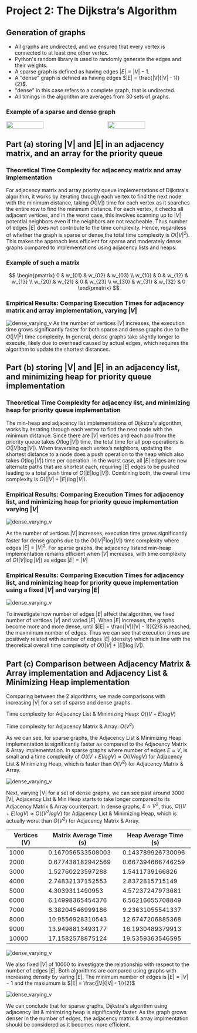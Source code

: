# Project 2: The Dijkstra’s Algorithm

## Generation of graphs
- All graphs are undirected, and we ensured that every vertex is connected to at least one other vertex.
- Python's random library is used to randomly generate the edges and their weights.
- A sparse graph is defined as having edges $|E| = |V| - 1$.
- A "dense" graph is defined as having edges $|E| = \frac{|V|(|V| - 1)}{2}$.
- "dense" in this case refers to a complete graph, that is undirected.
- All timings in the algorithm are averages from 30 sets of graphs.

### Example of a sparse and dense graph  
<div style="display: flex; justify-content: space-between;">
    <img src="sample/graphs/sparse/trial_0/V5_sparse_n0.png" width="45%" />
    <img src="sample/graphs/dense/trial_0/V5_dense_n0.png" width="45%" />
</div>

##  Part (a) storing |V| and |E| in an adjacency matrix, and an array for the priority queue

### Theoretical Time Complexity for adjacency matrix and array implementation

For adjacency matrix and array priority queue implementations of Dijkstra's 
algorithm, it works by iterating through each vertex to find the next node with
the minimum distance, taking $O(|V|)$ time for each vertex as it searches the 
entire row to find the minimum distance. For each vertex, it checks all adjacent 
vertices, and in the worst case, this involves scanning up to $|V|$ potential 
neighbors even if the neighbors are not reacheable. Thus number of edges $|E|$ 
does not contribute to the time complexity. Hence, regardless of whether the 
graph is sparse or dense,the total time complexity is $O(|V|^2)$. This makes the
approach less efficient for sparse and moderately dense graphs compared to 
implementations using adjacency lists and heaps.

### Example of such a matrix

$$
\begin{pmatrix}
0 & w_{01} & w_{02} & w_{03} \\
w_{10} & 0 & w_{12} & w_{13} \\
w_{20} & w_{21} & 0 & w_{23} \\
w_{30} & w_{31} & w_{32} & 0
\end{pmatrix}
$$

### Empirical Results: Comparing Execution Times for adjacency matrix and array implementation, varying $|V|$

![dense_varying_v](plots/part_a_matrix_sparse_vs_dense_time.png)
As the number of vertices $|V|$ increases, the execution time grows 
significantly faster for both sparse and dense graphs due to the $O(|V|^2)$ time
complexity. In general, dense graphs take slightly longer to execute, likely due 
to overhead caused by actual edges, which requires the algorithm to update the 
shortest distances.

##  Part (b) storing |V| and |E| in an adjacency list, and minimizing heap for priority queue implementation


### Theoretical Time Complexity for adjacency list, and minimizing heap for priority queue implementation

The min-heap and adjacency list implementations of Dijkstra's algorithm, 
works by iterating through each vertex to find the next node with the minimum 
distance. Since there are $|V|$ vertices and each pop from the priority queue 
takes $O(\log |V|)$ time, the total time for all pop operations is 
$O(|V| \log |V|)$. When traversing each vertex’s neighbors, updating the 
shortest distance to a node does a push operation to the heap which also takes 
$O(\log |V|)$ time per operation. In the worst case, all $|E|$ edges are new 
alternate paths that are shortest each, requiring $|E|$ edges to be pushed 
leading to a total push time of $O(|E| \log |V|)$. Combining both, the overall 
time complexity is $O((|V| + |E|) \log |V|)$.

### Empirical Results: Comparing Execution Times for adjacency list, and minimizing heap for priority queue implementation varying $|V|$

![dense_varying_v](plots/part_b_heap_sparse_vs_dense_v_time.png)

As the number of vertices |V| increases, execution time grows significantly 
faster for dense graphs due to the $O(|V|^2 \log |V|)$ time complexity where 
edges $|E| = |V|^2$. For sparse graphs, the adjacency listand min-heap 
implementation remains efficient when $|V|$ increases, with time complexity of 
$O(|V| \log |V|)$ as edges $|E| = |V|$

### Empirical Results: Comparing Execution Times for adjacency list, and minimizing heap for priority queue implementation using a fixed $|V|$ and varying $|E|$

![dense_varying_v](plots/part_b_heap_fixed_v_varying_e_time.png)

To investigate how number of edges $|E|$ affect the algorithm, we fixed number 
of vertices $|V|$ and varied $|E|$. When $|E|$ increases, the graphs become more
and more dense, until $|E| = \frac{|V|(|V| - 1)}{2}$ is reached, the maxmimum 
number of edges. Thus we can see that execution times are positively related 
with number of edges $|E|$ (density) which is in line with the theoretical 
overall time complexity of $O((|V| + |E|) \log |V|)$.

## Part (c) Comparison between Adjacency Matrix & Array implementation and Adjacency List & Minimizing Heap implementation

Comparing between the 2 algorithms, we made comparisons with increasing |V| 
for a set of sparse and dense graphs. 

Time complexity for Adjacency List & Minimizing Heap: $O((V + E) log V)$

Time complexity for Adjacency Matrix & Array: $O(V^2)$

As we can see, for sparse graphs, the Adjacency List & Minimizing Heap 
implementation is significantly faster as compared to the Adjacency Matrix & 
Array implementation. In sparse graphs where number of edges $E ≈ V$, is small
and a time complexity of $O((V + E) log V) ≈ O((V log V)$ for Adjacency List & 
Minimizing Heap, which is faster than $O(V^2)$ for Adjacency Matrix & Array.

![dense_varying_v](plots/part_c_sparse_varying_v_time.png)

Next, varying |V| for a set of dense graphs, we can see past around 3000 |V|, 
Adjacency List & Min Heap starts to take longer compared to its Adjacency Matrix
& Array counterpart. 
In dense graphs, $E ≈ V^2$, thus, $O((V + E) log V) ≈ O((V^2 log V)$ 
for Adjacency List & Minimizing Heap, which is actually worst than $O(V^2)$ for 
Adjacency Matrix & Array.


| Vertices (V) | Matrix Average Time (s) | Heap Average Time (s) |
|--------------|--------------------------|-----------------------|
| 1000         | 0.167056533508003        | 0.143789926730096     |
| 2000         | 0.677438182942569        | 0.667394666746259     |
| 3000         | 1.52760223597288         | 1.5411739166826       |
| 4000         | 2.74832137152553         | 2.8372815715149       |
| 5000         | 4.3039311490953          | 4.57237247973681      |
| 6000         | 6.14998365454376         | 6.56216655708849      |
| 7000         | 8.38204546999186         | 9.23631055541337      |
| 8000         | 10.9556928310543         | 12.6747206885368      |
| 9000         | 13.9498813493177         | 16.1930489379913      |
| 10000        | 17.1582578875124         | 19.5359363546595      |

![dense_varying_v](plots/part_c_dense_varying_v_time.png)

We also fixed $|V|$ of 10000 to investigate the relationship with respect to the
number of edges $|E|$. Both algorithms are compared using graphs with increasing 
density by varing $|E|$. The minimum number of edges is
$|E| = |V| - 1$ and the maxiumum is $|E| = \frac{|V|(|V| - 1)}{2}$ 


![dense_varying_v](plots/part_c_fixed_v_varying_e_time.png)


We can conclude that for sparse graphs, Dijkstra's algorithm using adjacency 
list & minimizing heap is significantly faster. As the graph grows denser in 
the number of edges, the adjacency matrix & array implmentation should be 
considered as it becomes more efficient. 




